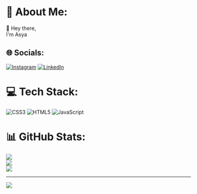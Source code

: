 # 💫 About Me:
🤝 Hey there,<br>      I'm Asya<br>


## 🌐 Socials:
[![Instagram](https://img.shields.io/badge/Instagram-%23E4405F.svg?logo=Instagram&logoColor=white)](https://instagram.com/asyaa.arsln) [![LinkedIn](https://img.shields.io/badge/LinkedIn-%230077B5.svg?logo=linkedin&logoColor=white)](https://www.linkedin.com/in/asya-arslan-a2472028a) 

# 💻 Tech Stack:
![CSS3](https://img.shields.io/badge/css3-%231572B6.svg?style=for-the-badge&logo=css3&logoColor=white) ![HTML5](https://img.shields.io/badge/html5-%23E34F26.svg?style=for-the-badge&logo=html5&logoColor=white) ![JavaScript](https://img.shields.io/badge/javascript-%23323330.svg?style=for-the-badge&logo=javascript&logoColor=%23F7DF1E)
# 📊 GitHub Stats:
![](https://github-readme-stats.vercel.app/api?username=asia1591&theme=dark&hide_border=false&include_all_commits=false&count_private=false)<br/>
![](https://github-readme-streak-stats.herokuapp.com/?user=asia1591&theme=dark&hide_border=false)<br/>
![](https://github-readme-stats.vercel.app/api/top-langs/?username=asia1591&theme=dark&hide_border=false&include_all_commits=false&count_private=false&layout=compact)

---
[![](https://visitcount.itsvg.in/api?id=asia1591&icon=0&color=0)](https://visitcount.itsvg.in)

<!-- Proudly created with GPRM ( https://gprm.itsvg.in ) -->
